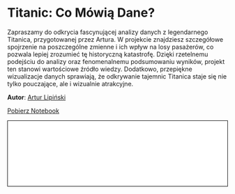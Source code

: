 
# Titanic: Co Mówią Dane?

Zapraszamy do odkrycia fascynującej analizy danych z legendarnego Titanica, przygotowanej przez Artura. W projekcie znajdziesz szczegółowe spojrzenie na poszczególne zmienne i ich wpływ na losy pasażerów, co pozwala lepiej zrozumieć tę historyczną katastrofę. Dzięki rzetelnemu podejściu do analizy oraz fenomenalnemu podsumowaniu wyników, projekt ten stanowi wartościowe źródło wiedzy. Dodatkowo, przepiękne wizualizacje danych sprawiają, że odkrywanie tajemnic Titanica staje się nie tylko pouczające, ale i wizualnie atrakcyjne.

**Autor**: [Artur Lipiński](/od-zera-do-ai-portfolio/uczestnicy/artur_lipinski)

<a href="titanic.ipynb" class="md-button md-button--primary">Pobierz Notebook</a>

<iframe
    id="content"
    src="titanic.html"
    width="100%"
    style="border:1px solid black;overflow:hidden;"
></iframe>
<script>
function resizeIframeToFitContent(iframe) {
    iframe.style.height = (iframe.contentWindow.document.documentElement.scrollHeight + 50) + "px";
    iframe.contentDocument.body.style["overflow"] = 'hidden';
}
window.addEventListener('load', function() {
    var iframe = document.getElementById('content');
    resizeIframeToFitContent(iframe);
});
window.addEventListener('resize', function() {
    var iframe = document.getElementById('content');
    resizeIframeToFitContent(iframe);
});
</script>

